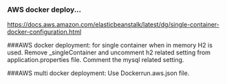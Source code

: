 ### AWS docker deploy... 
https://docs.aws.amazon.com/elasticbeanstalk/latest/dg/single-container-docker-configuration.html 

###AWS docker deployment: for single container when in memory H2 is used.
Remove _singleContainer and uncomment h2 related setting from application.properties file. Comment the mysql related setting.

###AWS multi docker deployment: Use Dockerrun.aws.json file.

